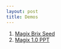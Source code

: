 ```yaml
---
layout: post
title: Demos
---
```


 1. [Magix Brix Seed][1]
 2. [Magix 1.0 PPT][2]


[1]: http://thx.github.io/magix-demo-ad/
[2]: http://thx.github.io/magix-demo-ppt/